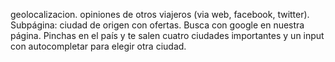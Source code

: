 geolocalizacion.
opiniones de otros viajeros (via web, facebook, twitter).
Subpágina: ciudad de origen con ofertas.
Busca con google en nuestra página.
Pinchas en el país y te salen cuatro ciudades importantes y un input con autocompletar para elegir otra ciudad.